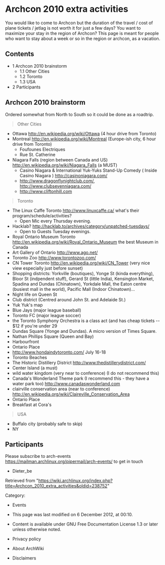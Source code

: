 Archcon 2010 extra activities
=============================

You would like to come to Archcon but the duration of the travel / cost
of plane tickets / jetlag is not worth it for just a few days? You want
to maximize your stay in the region of Archcon? This page is meant for
people who want to stay about a week or so in the region or archcon, as
a vacation.

Contents
--------

-   1 Archcon 2010 brainstorm
    -   1.1 Other Cities
    -   1.2 Toronto
    -   1.3 USA
-   2 Participants

Archcon 2010 brainstorm
-----------------------

Ordered somewhat from North to South so it could be done as a roadtrip.

> Other Cities

-   Ottawa http://en.wikipedia.org/wiki/Ottawa (4 hour drive from
    Toronto)
-   Montreal http://en.wikipedia.org/wiki/Montreal (Europe-ish city, 6
    hour drive from Toronto)
    -   Foufounes Electriques
    -   Rue St. Catherine
-   Niagara Falls (region between Canada and US)
    http://en.wikipedia.org/wiki/Niagara_Falls (a MUST)
    -   Casino Niagara & International Yuk-Yuks Stand-Up Comedy ( Inside
        Casino Niagara ) http://casinoniagara.com/
    -   http://www.dragonflynightclub.com/,
        http://www.clubsevenniagara.com/
    -   http://www.cliftonhill.com

> Toronto

-   The Linux Caffe Toronto http://www.linuxcaffe.ca/ what's their
    program/schedule/activities?
    -   Open Mic every Thursday evening.
-   Hacklab? http://hacklab.to/archives/category/unpatched-tuesdays/
    -   Open to Guests Tuesday evenings.
-   Royal Ontario Museum Toronto
    http://en.wikipedia.org/wiki/Royal_Ontario_Museum the best Museum in
    Canada
-   Art Gallery of Ontario http://www.ago.net/
-   Toronto Zoo http://www.torontozoo.com/
-   CN Tower Toronto http://en.wikipedia.org/wiki/CN_Tower (very nice
    view especially just before sunset)
-   Shopping districts: Yorkville (boutiques), Yonge St (kinda
    everything), Bloor St (indpendent stuff), Gerard St (little India),
    Kensington Market, Spadina and Dundas (Chinatown), Yorkdale Mall,
    the Eaton centre (busiest mall in the world), Pacific Mall (Indoor
    Chinatown)...
-   Night life on Queen St
-   Club district (Centred around John St. and Adelaide St.)
-   Yuk Yuk's map
-   Blue Jays (major league baseball)
-   Toronto FC (major league soccer)
-   the Toronto Symphony Orchestra is a class act (and has cheap tickets
    -- $12 if you're under 29
-   Dundas Square (Yonge and Dundas). A micro version of Times Square.
-   Nathan Phillips Square (Queen and Bay)
-   Harbourfront
-   Ontario Place
-   http://www.hondaindytoronto.com/ July 16-18
-   Toronto Beaches
-   The Historic Distillery District
    http://www.thedistillerydistrict.com/
-   Center Island (a must)
-   wild water kingdom (very near to conference) (I do not recommend
    this)
-   Canada's Wonderland Theme park (I recommend this - they have a water
    park too) http://www.canadaswonderland.com
-   clairville conservation area (near to conference)
    http://en.wikipedia.org/wiki/Claireville_Conservation_Area
-   Ontario Place
-   Breakfast at Cora's

> USA

-   Buffalo city (probably safe to skip)
-   NY

Participants
------------

Please subscribe to arch-events
https://mailman.archlinux.org/pipermail/arch-events/ to get in touch

-   Dieter_be

Retrieved from
"https://wiki.archlinux.org/index.php?title=Archcon_2010_extra_activities&oldid=238752"

Category:

-   Events

-   This page was last modified on 6 December 2012, at 00:10.
-   Content is available under GNU Free Documentation License 1.3 or
    later unless otherwise noted.
-   Privacy policy
-   About ArchWiki
-   Disclaimers

